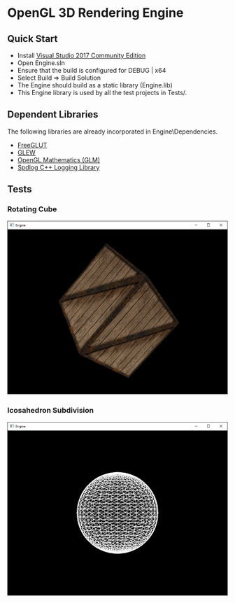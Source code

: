 # OpenGL 3D Rendering Engine

## Quick Start

* Install [Visual Studio 2017 Community Edition](https://www.visualstudio.com/vs/whatsnew/)
* Open Engine.sln
* Ensure that the build is configured for DEBUG | x64
* Select Build => Build Solution
* The Engine should build as a static library (Engine.lib)
* This Engine library is used by all the test projects in Tests/.

## Dependent Libraries

The following libraries are already incorporated in Engine\Dependencies\.

* [FreeGLUT](http://freeglut.sourceforge.net/)
* [GLEW](http://glew.sourceforge.net/)
* [OpenGL Mathematics (GLM)](http://glm.g-truc.net/0.9.8/index.html)
* [Spdlog C++ Logging Library](https://github.com/gabime/spdlog)

## Tests

### Rotating Cube

![Alt text](Tests/Cube/Screenshots/01.png?raw=true "Rotating Cube")

### Icosahedron Subdivision

![Alt text](Tests/Sphere/Screenshots/03.png?raw=true "Icosphere")